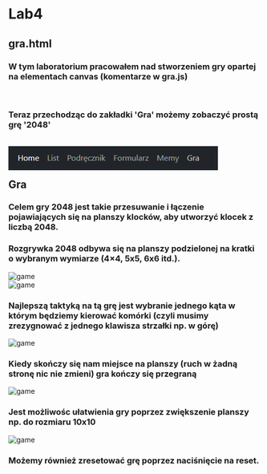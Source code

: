 # Lab4

## gra.html

### W tym laboratorium pracowałem nad stworzeniem gry opartej na elementach canvas (komentarze w gra.js)
<br>

### Teraz przechodząc do zakładki 'Gra' możemy zobaczyć prostą grę '2048'
<br>
<img src="assets/menubar.png" alt="game in menubar"  style="float: left;" /><br>
<br>


## Gra
### Celem gry 2048 jest takie przesuwanie i łączenie pojawiających się na planszy klocków, aby utworzyć klocek z liczbą 2048. 
### Rozgrywka 2048 odbywa się na planszy podzielonej na kratki o wybranym wymiarze (4×4, 5x5, 6x6 itd.).

<img src="assets/game" alt="game"  style="float: left;" /><br>
<img src="assets/game2" alt="game"  style="float: left;" /><br>

### Najlepszą taktyką na tą grę jest wybranie jednego kąta w którym będziemy kierować komórki (czyli musimy zrezygnować z jednego klawisza strzałki np. w górę)
<img src="assets/game3" alt="game"  style="float: left;" /><br>

### Kiedy skończy się nam miejsce na planszy (ruch w żadną stronę nic nie zmieni) gra kończy się przegraną
<img src="assets/game4" alt="game"  style="float: left;" /><br>

### Jest możliwośc ułatwienia gry poprzez zwiększenie planszy np. do rozmiaru 10x10
<img src="assets/game5" alt="game"  style="float: left;" /><br>

### Możemy również zresetować grę poprzez naciśnięcie na reset.